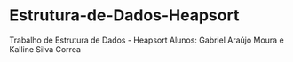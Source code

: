 # Estrutura-de-Dados-Heapsort
Trabalho de Estrutura de Dados - Heapsort
Alunos: Gabriel Araújo Moura e Kalline Silva Correa 
